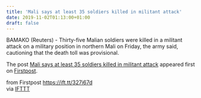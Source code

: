 ```yaml
---
title: 'Mali says at least 35 soldiers killed in militant attack'
date: 2019-11-02T01:13:00+01:00
draft: false
---
```


BAMAKO (Reuters) - Thirty-five Malian soldiers were killed in a militant attack on a military position in northern Mali on Friday, the army said, cautioning that the death toll was provisional.

The post [Mali says at least 35 soldiers killed in militant attack](http://www.firstpost.com/world/mali-says-at-least-35-soldiers-killed-in-militant-attack-7588241.html) appeared first on [Firstpost](http://www.firstpost.com).

  
  
from Firstpost https://ift.tt/327i67d  
via [IFTTT](https://ifttt.com/?ref=da&site=blogger)